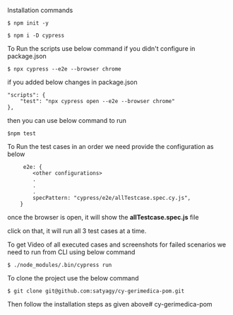 Installation commands

    $ npm init -y

    $ npm i -D cypress

To Run the scripts use below command if you didn't configure in package.json

    $ npx cypress --e2e --browser chrome

if you added below changes in package.json 

    "scripts": {
        "test": "npx cypress open --e2e --browser chrome"
    },

then you can use below command to run

    $npm test

To Run the test cases in an order we need provide the configuration as below

         e2e: {
            <other configurations>
            .
            .
            .
            specPattern: "cypress/e2e/allTestcase.spec.cy.js",
        }

once the browser is open, it will show the **allTestcase.spec.js** file

click on that, it will run all 3 test cases at a time.


To get Video of all executed cases and screenshots for failed scenarios we need to run from CLI using below command 

    $ ./node_modules/.bin/cypress run


To clone the project use the below command

    $ git clone git@github.com:satyagy/cy-gerimedica-pom.git

Then follow the installation steps as given above# cy-gerimedica-pom
